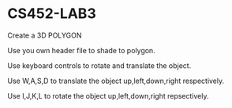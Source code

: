 CS452-LAB3
==========

Create a 3D POLYGON

Use you own header file to shade to polygon.

Use keyboard controls to rotate and translate the object.

Use W,A,S,D to translate the object up,left,down,right respectively.

Use I,J,K,L to rotate the object up,left,down,right repsectively.
